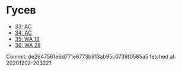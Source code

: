 # Гусев
- [33: AC](33.md)
- [34: AC](34.md)
- [35: WA 18](35.md)
- [36: WA 28](36.md)

Commit: de2647561e6d771e6773b913ab95c0739f0585a5
 fetched at: 20201202-203221
